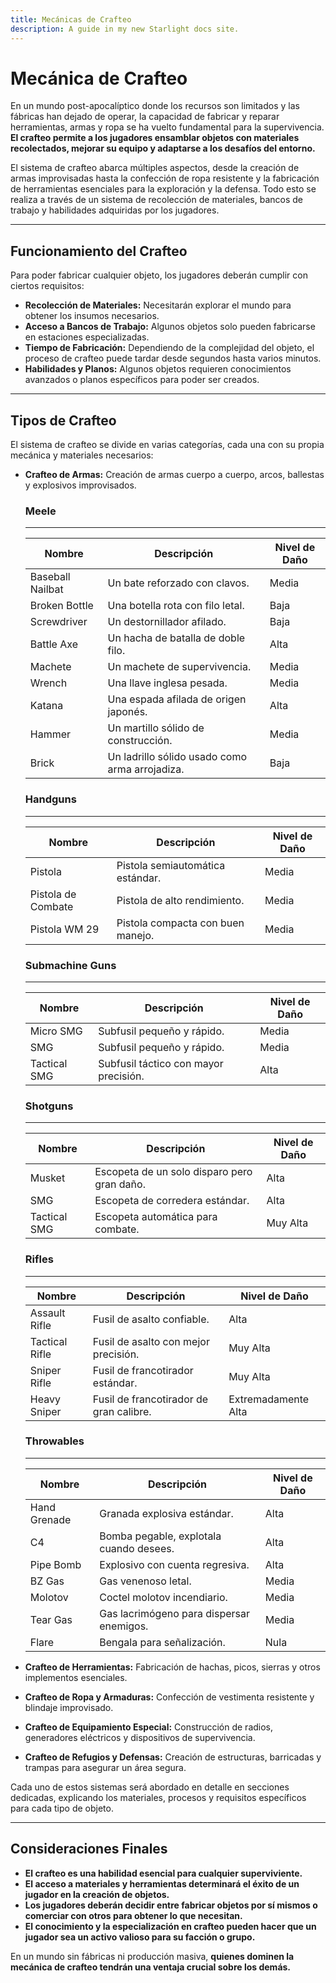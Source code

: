 ```yaml
---
title: Mecánicas de Crafteo
description: A guide in my new Starlight docs site.
---
```


# Mecánica de Crafteo

En un mundo post-apocalíptico donde los recursos son limitados y las fábricas han dejado de operar, la capacidad de fabricar y reparar herramientas, armas y ropa se ha vuelto fundamental para la supervivencia. **El crafteo permite a los jugadores ensamblar objetos con materiales recolectados, mejorar su equipo y adaptarse a los desafíos del entorno.**

El sistema de crafteo abarca múltiples aspectos, desde la creación de armas improvisadas hasta la confección de ropa resistente y la fabricación de herramientas esenciales para la exploración y la defensa. Todo esto se realiza a través de un sistema de recolección de materiales, bancos de trabajo y habilidades adquiridas por los jugadores.

---

## **Funcionamiento del Crafteo**
Para poder fabricar cualquier objeto, los jugadores deberán cumplir con ciertos requisitos:

- **Recolección de Materiales:** Necesitarán explorar el mundo para obtener los insumos necesarios.
- **Acceso a Bancos de Trabajo:** Algunos objetos solo pueden fabricarse en estaciones especializadas.
- **Tiempo de Fabricación:** Dependiendo de la complejidad del objeto, el proceso de crafteo puede tardar desde segundos hasta varios minutos.
- **Habilidades y Planos:** Algunos objetos requieren conocimientos avanzados o planos específicos para poder ser creados.

---

## **Tipos de Crafteo**
El sistema de crafteo se divide en varias categorías, cada una con su propia mecánica y materiales necesarios:

- **Crafteo de Armas:** Creación de armas cuerpo a cuerpo, arcos, ballestas y explosivos improvisados.
  
  ### Meele
  ---
  | Nombre           | Descripción                                    | Nivel de Daño |
  | ---------------- | ---------------------------------------------- | ------------- |
  | Baseball Nailbat | Un bate reforzado con clavos.                  | Media         |
  | Broken Bottle    | Una botella rota con filo letal.               | Baja          |
  | Screwdriver      | Un destornillador afilado.                     | Baja          |
  | Battle Axe       | Un hacha de batalla de doble filo.             | Alta          |
  | Machete          | Un machete de supervivencia.                   | Media         |
  | Wrench           | Una llave inglesa pesada.                      | Media         |
  | Katana           | Una espada afilada de origen japonés.          | Alta          |
  | Hammer           | Un martillo sólido de construcción.            | Media         |
  | Brick            | Un ladrillo sólido usado como arma arrojadiza. | Baja          |

  ### Handguns
  ---
  | Nombre             | Descripción                       | Nivel de Daño |
  | ------------------ | --------------------------------- | ------------- |
  | Pistola            | Pistola semiautomática estándar.  | Media         |
  | Pistola de Combate | Pistola de alto rendimiento.      | Media         |
  | Pistola WM 29      | Pistola compacta con buen manejo. | Media         |

  ### Submachine Guns
  ---
  | Nombre       | Descripción                           | Nivel de Daño |
  | ------------ | ------------------------------------- | ------------- |
  | Micro SMG    | Subfusil pequeño y rápido.            | Media         |
  | SMG          | Subfusil pequeño y rápido.            | Media         |
  | Tactical SMG | Subfusil táctico con mayor precisión. | Alta          |
  
  ### Shotguns
  ---
  | Nombre       | Descripción                                 | Nivel de Daño |
  | ------------ | ------------------------------------------- | ------------- |
  | Musket       | Escopeta de un solo disparo pero gran daño. | Alta          |
  | SMG          | Escopeta de corredera estándar.             | Alta          |
  | Tactical SMG | Escopeta automática para combate.           | Muy Alta      |
  
  ### Rifles
  ---
  | Nombre         | Descripción                             | Nivel de Daño       |
  | -------------- | --------------------------------------- | ------------------- |
  | Assault Rifle  | Fusil de asalto confiable.              | Alta                |
  | Tactical Rifle | Fusil de asalto con mejor precisión.    | Muy Alta            |
  | Sniper Rifle   | Fusil de francotirador estándar.        | Muy Alta            |
  | Heavy Sniper   | Fusil de francotirador de gran calibre. | Extremadamente Alta |
  
  ### Throwables
  ---
    | Nombre       | Descripción                              | Nivel de Daño |
    | ------------ | ---------------------------------------- | ------------- |
    | Hand Grenade | Granada explosiva estándar.              | Alta          |
    | C4           | Bomba pegable, explotala cuando desees.  | Alta          |
    | Pipe Bomb    | Explosivo con cuenta regresiva.          | Alta          |
    | BZ Gas       | Gas venenoso letal.                      | Media         |
    | Molotov      | Coctel molotov incendiario.              | Media         |
    | Tear Gas     | Gas lacrimógeno para dispersar enemigos. | Media         |
    | Flare        | Bengala para señalización.               | Nula          |

- **Crafteo de Herramientas:** Fabricación de hachas, picos, sierras y otros implementos esenciales.
- **Crafteo de Ropa y Armaduras:** Confección de vestimenta resistente y blindaje improvisado.
- **Crafteo de Equipamiento Especial:** Construcción de radios, generadores eléctricos y dispositivos de supervivencia.
- **Crafteo de Refugios y Defensas:** Creación de estructuras, barricadas y trampas para asegurar un área segura.

Cada uno de estos sistemas será abordado en detalle en secciones dedicadas, explicando los materiales, procesos y requisitos específicos para cada tipo de objeto.

---

## **Consideraciones Finales**
- **El crafteo es una habilidad esencial para cualquier superviviente.**
- **El acceso a materiales y herramientas determinará el éxito de un jugador en la creación de objetos.**
- **Los jugadores deberán decidir entre fabricar objetos por sí mismos o comerciar con otros para obtener lo que necesitan.**
- **El conocimiento y la especialización en crafteo pueden hacer que un jugador sea un activo valioso para su facción o grupo.**

En un mundo sin fábricas ni producción masiva, **quienes dominen la mecánica de crafteo tendrán una ventaja crucial sobre los demás.**
